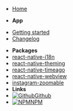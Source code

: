 * [Home](/)
- **App**
* [Getting started](app/readme)
* [Changelog](changelog.md)
- **Packages**
- [react-native-i18n](packages/i18n)
- [react-native-theming](packages/theming)
- [react-native-timeago](packages/timeago)
- [react-native-webview](packages/webview)
- [instagram-zoomable](packages/instagram-zoomable)
- **Links**
- [![Github](https://icongram.jgog.in/simple/github.svg?color=808080&size=16)Github](https://github.com/postillonmedia)
- [![NPM](https://icongram.jgog.in/simple/npm.svg?colored&size=16)NPM](https://www.npmjs.com/search?q=@postillon)